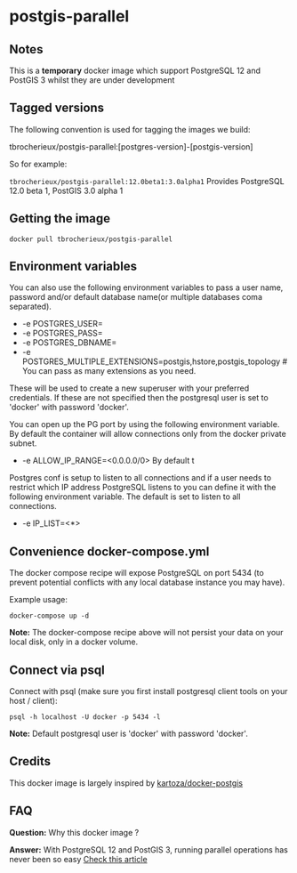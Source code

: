 # postgis-parallel

## Notes

This is a **temporary** docker image which support PostgreSQL 12 and PostGIS 3 whilst they are under development

## Tagged versions

The following convention is used for tagging the images we build:

tbrocherieux/postgis-parallel:[postgres-version]-[postgis-version]

So for example:

``tbrocherieux/postgis-parallel:12.0beta1:3.0alpha1`` Provides PostgreSQL 12.0 beta 1, PostGIS 3.0 alpha 1

## Getting the image

```
docker pull tbrocherieux/postgis-parallel
```

## Environment variables

You can also use the following environment variables to pass a 
user name, password and/or default database name(or multiple databases coma separated).

* -e POSTGRES_USER=<PGUSER> 
* -e POSTGRES_PASS=<PGPASSWORD>
* -e POSTGRES_DBNAME=<PGDBNAME>
* -e POSTGRES_MULTIPLE_EXTENSIONS=postgis,hstore,postgis_topology # You can pass as many extensions as you need.

These will be used to create a new superuser with
your preferred credentials. If these are not specified then the postgresql
user is set to 'docker' with password 'docker'.

You can open up the PG port by using the following environment variable. By default
the container will allow connections only from the docker private subnet.

* -e ALLOW_IP_RANGE=<0.0.0.0/0> By default 
t

Postgres conf is setup to listen to all connections and if a user needs to restrict which IP address
PostgreSQL listens to you can define it with the following environment variable. The default is set to listen to all connections.
* -e IP_LIST=<*>

## Convenience docker-compose.yml

The docker compose recipe will expose PostgreSQL on port 5434 (to prevent potential conflicts with any local database instance you may have).

Example usage:

```shell
docker-compose up -d
```

**Note:** The docker-compose recipe above will not persist your data on your local
disk, only in a docker volume.

## Connect via psql

Connect with psql (make sure you first install postgresql client tools on your
host / client):

```shell
psql -h localhost -U docker -p 5434 -l
```

**Note:** Default postgresql user is 'docker' with password 'docker'.

## Credits

This docker image is largely inspired by [kartoza/docker-postgis](https://github.com/kartoza/docker-postgis)

## FAQ

**Question:** Why this docker image ?

**Answer:** With PostgreSQL 12 and PostGIS 3, running parallel operations has never been so easy 
[Check this article](http://blog.cleverelephant.ca/2019/05/parallel-postgis-4.html)
